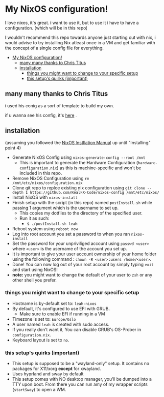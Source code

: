 # My NixOS configuration!

I love nixos, it's great. i want to use it, but to use it i have to have a configuration. (which will be in this repo)

I wouldn't recommend this repo towards anyone just starting out with nix, i would advise to try installing Nix atleast once in a VM and get familiar with the concept of a single config file for everything.

- [My NixOS configuration!](#my-nixos-configuration)
  - [many many thanks to Chris Titus](#many-many-thanks-to-chris-titus)
  - [installation](#installation)
    - [things you might want to change to your specific setup](#things-you-might-want-to-change-to-your-specific-setup)
    - [this setup's quirks (important)](#this-setups-quirks-important)


## many many thanks to Chris Titus

i used his conig as a sort of template to build my own.

if u wanna see his config, it's
[here](https://github.com/ChrisTitusTech/nixos-titus/blob/main/configuration.nix)
.

## installation

(assuming you followed the [NixOS Instllation Manual](https://nixos.org/manual/nixos/stable/index.html#sec-installation-manual-installing) up until "Installing" point 4)

- Generate NixOS Config using `nixos-generate-config --root /mnt`
  - This is important to generate the Hardware Configuration (`hardware-configuration.nix`) as this is machine-specific and won't be included in this repo.
- Remove NixOS Configuration using `rm /mnt/etc/nixos/configuration.nix`
- Clone git repo to replce existing nix configuration using `git clone --depth 1 https://github.com/RealFX-Code/nixos-config /mnt/etc/nixos/`
- Install NixOS with `nixos-install`
- Finish setup with the script (in this repo) named `postInstall.sh` while passing 1 argument which is the username to set up.
  - This copies my dotfiles to the directory of the specified user.
  - Run it as such:
    - `$ ./postInstall.sh leah`
- Reboot system using `reboot now`
- Log into root account you set a password to when you ran `nixos-install`
- Set the password for your unpriviliged account using `passwd <user>` where `<user>` is the username of the account you set up.
- It is important to give your user account ownership of your home folder using the following command : `chown -R <user>:users /home/<user>`.
- Done! You can now log out of your root account by simply typing `exit` and start using NixOS!
- **note:** you might want to change the default of your user to `zsh` or any other shell you prefer.

### things you might want to change to your specific setup

- Hostname is by-default set to: `leah-nixos`
- By default, it's configured to use EFI with GRUB.
  - Make sure to enable EFI if running in a VM
- Timezone is set to: `Europe/Oslo`
- A user named `leah` is created with sudo access.
- If you really don't want it, You can disable GRUB's OS-Prober in `configuration.nix`.
- Keyboard layout is set to `no`.

### this setup's quirks (important)

- This setup is supposed to be a "wayland-only" setup. It contains no packages for X11/xorg **except** for xwayland.
- Uses hyprland and sway by default
- This setup comes with NO desktop manager, you'll be dumped into a TTY upon boot. From there you can run amy of my wrapper scripts (`startSway`) to open a WM.

